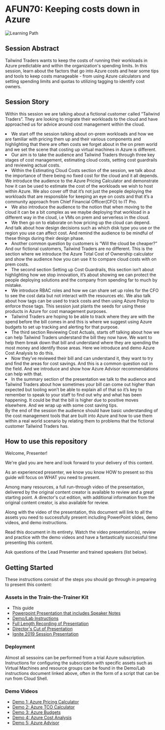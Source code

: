 # AFUN70: Keeping costs down in Azure

 ![Learning Path](https://img.shields.io/badge/Learning%20Path-AFUN-fe5e00?logo=microsoft)

## Session Abstract
Tailwind Traders wants to keep the costs of running their workloads in Azure predictable and within the organization's spending limits. In this session, learn about the factors that go into Azure costs and hear some tips and tools to keep costs manageable - from using Azure calculators and setting spending limits and quotas to utilizing tagging to identify cost owners.

## Session Story

Within this session we are talking about a fictional customer called “Tailwind Traders”.   They are looking to migrate their workloads to the cloud and have approached us for advice around cost management within the cloud.

<li>We start off the session talking about on-prem workloads and how we are familiar with pricing them up and their various components and highlighting that there are often costs we forget about in the on prem world and we set the scene that costing up virtual machines in Azure is different.</li>
<li>Our aim is to take the audience and Tailwind Traders through three key stages of cost management, estimating cloud costs, setting cost guardrails and reviewing actual costs.</li>
<li>Within the Estimating Cloud Costs section of the session, we talk about the importance of there being no fixed cost for the cloud and it all depends.  We introduce the audience to the Azure Pricing Calculator and demonstrate how it can be used to estimate the cost of the workloads we wish to host within Azure.   We also cover off that it’s not just the people deploying the workloads that are responsible for keeping an eye on costs and that it’s a community approach from Chief Financial Officer(CFO) to IT Pro.</li>
<li>We also introduce the audience to the notion that when moving to the cloud it can be a bit complex as we maybe deploying that workload in a different way in the cloud, i.e VMs on prem and serverless in the cloud.</li>
<li>We then go on to elaborate on how pricing up the cloud can depend.  And talk about how design decisions such as which disk type you use or the region you use can affect cost.  And remind the audience to be mindful of these things during their design phase.</li>
<li>Another common question by customers is “Will the cloud be cheaper?” And our fictional customers, Tailwind Traders are no different.  This is the section where we introduce the Azure Total Cost of Ownership calculator and show the audience how you can use it to compare cloud costs with on prem costs.</li>
<li>The second section Setting up Cost Guardrails, this section isn’t about highlighting how we stop innovation, it’s about showing we can protect the people deploying solutions and the company from spending far to much by mistake.</li>
<li>We introduce RBAC roles and how we can share set up roles for the CFO to see the cost data but not interact with the resources etc.  We also talk about how tags can be used to track costs and then using Azure Policy to enforce those tags.  This session just plants the seeds for using these products in Azure for cost management purposes.</li>
<li>Tailwind Traders are hoping to be able to track where they are with the spend before the bill comes in and this is where we suggest using Azure budgets to set up tracking and alerting for that purpose.</li>
<li>The third section Reviewing Cost Actuals, starts off talking about how we can help Tailwind Traders understand the bill they now have.  We want to help them break down that bill and understand where they are spending the most money and identify those areas.  Here we introduce and demo Azure Cost Analysis to do this.</li>
<li>Now they’ve reviewed their bill and can understand it, they want to try and find the areas for cost savings. And this is a common question out in the field. And we introduce and show how Azure Advisor recommendations can help with that.</li>
<li>In the summary section of the presentation we talk to the audience and Tailwind Traders about how sometimes your bill can come out higher than expected but tooling won’t be able to explain all of that so it’s key to remember to speak to your staff to find out why and what has been happening. It could be that the bill is higher due to positive moves elsewhere. And we wrap up with some cost saving tips.</li> 
</ul>
By the end of the session the audience should have basic understanding of the cost management tools that are built into Azure and how to use them within a real world scenario by relating them to problems that the fictional customer Tailwind Traders has. 

## How to use this repository
Welcome, Presenter!

We're glad you are here and look forward to your delivery of this content.

As an experienced presenter, we know you know HOW to present so this guide will focus on WHAT you need to present.

Among many resources, a full run-through video of the presentation, delivered by the original content creator is available to review and a great starting point. A director's cut edition, with additional information from the original content creator, is also available for review.

Along with the video of the presentation, this document will link to all the assets you need to successfully present including PowerPoint slides, demo videos, and demo instructions.

Read this document in its entirety. Watch the video presentation(s), review and practice with the demo videos and have a fantastically successful time presenting this content.

Ask questions of the Lead Presenter and trained speakers (list below).

## Getting Started
These instructions consist of the steps you should go through in preparing to present this content:

### Assets in the Train-the-Trainer Kit


- This guide
- [Powerpoint Presentation that includes Speaker Notes](https://globaleventcdn.blob.core.windows.net/assets/afun/afun70/afun70.pptx)
- [Demo/Lab Instructions](https://globaleventcdn.blob.core.windows.net/assets/afun/afun70/AFUN70%20Demo%20Guide.docx)
- [Full Length Recording of Presentation](https://globaleventcdn.blob.core.windows.net/assets/afun/afun70/AFUN70-Draft2-08OCT-SALEAN.mp4)
- [Director's Cut of Presentation](https://globaleventcdn.blob.core.windows.net/assets/afun/afun70/AFUN70-Directors-Cut.mp4)
- [Ignite 2019 Session Presentation](https://globaleventcdn.blob.core.windows.net/assets/afun/afun70/AFUN_70_IGNITE.mp4)


### Deployment

Almost all sessoins can be performed from a trial Azure subscription. Instructions for configuring the subscription with specific assets such as Virtual Machines and resource groups can be found in the Demo/Lab instructions document linked above, often in the form of a script that can be run from Cloud Shell. 

### Demo Videos

- [Demo 1: Azure Pricing Calculator](https://globaleventcdn.blob.core.windows.net/assets/afun/afun70/1.%20Azure%20Pricing%20Calculator_Edited.mp4)
- [Demo 2: Azure TCO Calculator](https://globaleventcdn.blob.core.windows.net/assets/afun/afun70/2.%20Azure%20TCO%20Calculator%20Edit%20No%20Audit%20OT.mp4)
- [Demo 3: Azure Budgets](https://globaleventcdn.blob.core.windows.net/assets/afun/afun70/3.%20Azure%20Budgets%20Edited%20No%20Audio%20OT.mp4)
- [Demo 4: Azure Cost Analysis ](https://globaleventcdn.blob.core.windows.net/assets/afun/afun70/4.%20Azure%20Cost%20Analysis%20Edit%20No%20Audio%20OT.mp4)
- [Demo 5: Azure Advisor](https://globaleventcdn.blob.core.windows.net/assets/afun/afun70/5.%20Azure%20Advisor%20Edit%20No%20Audio%20OT.mp4)

